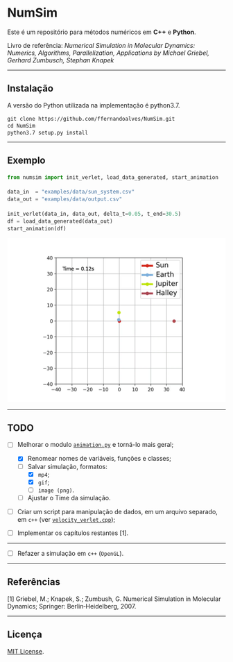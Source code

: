 # NumSim

Este é um repositório para métodos numéricos em **C++** e **Python**.

Livro de referência: *Numerical Simulation in Molecular Dynamics: 
Numerics, Algorithms, Parallelization, Applications by Michael Griebel, Gerhard Zumbusch, Stephan Knapek*

------------

## Instalação

A versão do Python utilizada na implementação é python3.7.

```
git clone https://github.com/ffernandoalves/NumSim.git
cd NumSim
python3.7 setup.py install
```

<!---
Usando virtualenv:

git clone https://github.com/ffernandoalves/NumSim.git
cd NumSim
virtualenv -p /usr/bin/python3.7 venv 
source venv/bin/activate
venv/bin/python3.7 setup.py install

ex: ```venv/bin/python3.7 my_sim.py```
-->

------------

## Exemplo

```python
from numsim import init_verlet, load_data_generated, start_animation

data_in  = "examples/data/sun_system.csv"
data_out = "examples/data/output.csv"

init_verlet(data_in, data_out, delta_t=0.05, t_end=30.5)
df = load_data_generated(data_out)
start_animation(df)
```
![Deploy](https://github.com/ffernandoalves/NumSim/blob/main/examples/data/sun_system.gif)

------------

## TODO

- [ ] Melhorar o modulo [`animation.py`](https://github.com/ffernandoalves/NumSim/blob/main/numsim/animation.py) e torná-lo mais geral;

    - [x] Renomear nomes de variáveis, funções e classes;
    - [ ] Salvar simulação, formatos:
      - [x] `mp4`;
      - [x] `gif`;
      - [ ] `image (png)`.
    - [ ] Ajustar o Time da simulação.
- [ ] Criar um script para manipulação de dados, em um arquivo separado, em `c++` (ver [`velocity_verlet.cpp`](https://github.com/ffernandoalves/NumSim/blob/main/numsim/computer/velocity_verlet.cpp));
- [ ] Implementar os capítulos restantes [1].
------------

- [ ] Refazer a simulação em `c++` (`OpenGL`).

------------

## Referências

[1] Griebel, M.; Knapek, S.; Zumbush, G. Numerical Simulation in Molecular Dynamics; Springer: Berlin‐Heidelberg, 2007.

------------

## Licença

[MIT License](https://en.wikipedia.org/wiki/MIT_License).
